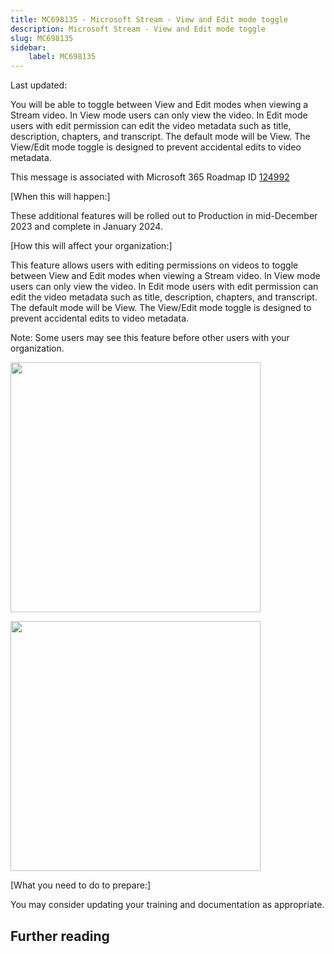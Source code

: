 ```yaml
---
title: MC698135 - Microsoft Stream - View and Edit mode toggle
description: Microsoft Stream - View and Edit mode toggle
slug: MC698135
sidebar:
    label: MC698135
---
```



Last updated: 

<p>You will be able to toggle between View and Edit modes when viewing a Stream video. In View mode users can only view the video. In Edit mode users with edit permission can edit the video metadata such as title, description, chapters, and transcript. The default mode will be View. The View/Edit mode toggle is designed to prevent accidental edits to video metadata.</p><p>This message is associated with Microsoft 365 Roadmap ID <a href="https://www.microsoft.com/microsoft-365/roadmap?filters=&amp;searchterms=124992" target="_blank">124992</a></p><p>[When this will happen:]<br></p>

<p>These additional features will be rolled out to Production in mid-December 2023 and complete in January 2024.&nbsp;</p>

<p>[How this will affect your organization:]</p>

<p>This feature allows users with editing permissions on videos to toggle between View and Edit modes when viewing a Stream video. In View mode users can only view the video. In Edit mode users with edit permission can edit the video metadata such as title, description, chapters, and transcript. The default mode will be View. The View/Edit mode toggle is designed to prevent accidental edits to video metadata.</p><p>Note: Some users may see this feature before other users with your organization.</p><p><img src="https://img-prod-cms-rt-microsoft-com.akamaized.net/cms/api/am/imageFileData/RW1fBwk?ver=8201" style="width: 400px;"><br></p>
<p><img src="https://img-prod-cms-rt-microsoft-com.akamaized.net/cms/api/am/imageFileData/RW1fBwn?ver=f259" style="width: 400px;"><br></p><p>[What you need to do to prepare:]</p>
<p>You may consider updating your training and documentation as appropriate.</p>

## Further reading
